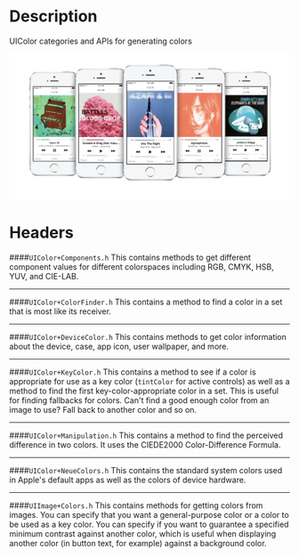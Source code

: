 Description
=====

UIColor categories and APIs for generating colors

![Demo application using these APIs](demo/display.jpg "Demo application using these APIs")

Headers
=====

####`UIColor+Components.h`
This contains methods to get different component values for different colorspaces including RGB, CMYK, HSB, YUV, and CIE-LAB.

---


####`UIColor+ColorFinder.h`
This contains a method to find a color in a set that is most like its receiver.

---


####`UIColor+DeviceColor.h`
This contains methods to get color information about the device, case, app icon, user wallpaper, and more.

---


####`UIColor+KeyColor.h`
This contains a method to see if a color is appropriate for use as a key color (`tintColor` for active controls) as well as a method to find the first key-color-appropriate color in a set. This is useful for finding fallbacks for colors. Can't find a good enough color from an image to use? Fall back to another color and so on.

---

####`UIColor+Manipulation.h`
This contains a method to find the perceived difference in two colors. It uses the CIEDE2000 Color-Difference Formula.

---

####`UIColor+NeueColors.h`
This contains the standard system colors used in Apple's default apps as well as the colors of device hardware.

---

####`UIImage+Colors.h`
This contains methods for getting colors from images. You can specify that you want a general-purpose color or a color to be used as a key color. You can specify if you want to guarantee a specified minimum contrast against another color, which is useful when displaying another color (in button text, for example) against a background color.
